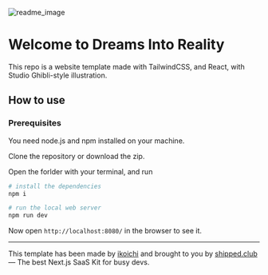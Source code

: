 ![readme_image](https://github.com/user-attachments/assets/edc0fffa-dbf9-4569-a543-6fbc2ded4108)

# Welcome to Dreams Into Reality

This repo is a website template made with TailwindCSS, and React, with Studio Ghibli-style illustration.

## How to use

### Prerequisites

You need node.js and npm installed on your machine.

Clone the repository or download the zip.

Open the forlder with your terminal, and run

```sh
# install the dependencies
npm i

# run the local web server
npm run dev
```

Now open `http://localhost:8080/` in the browser to see it.

---

This template has been made by [ikoichi](https://x.com/ikoichi) and brought to you by [shipped.club](https://shipped.club?ref=hero-image-essence) — The best Next.js SaaS Kit for busy devs.

